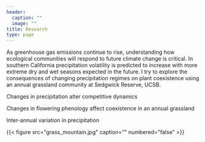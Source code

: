 ```yaml
---
header:
  caption: ""
  image: ""
title: Research
type: page
---
```


As greenhouse gas emissions continue to rise, understanding how ecological communities will respond to future climate change is critical. In southern California precipitation volatility is predicted to increase with more extreme dry and wet seasons expected in the future. I try to explore the consequences of changing precipitation regimes on plant coexistence using an annual grassland community at Sedgwick Reserve, UCSB.

Changes in precipitation alter competitive dynamics

Changes in flowering phenology affect coexistence in an annual grassland

Inter-annual variation in precipitation 

{{< figure src="grass_mountain.jpg" caption="" numbered="false" >}}
